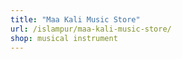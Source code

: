 ```yaml
---
title: "Maa Kali Music Store"
url: /islampur/maa-kali-music-store/
shop: musical instrument
---
```

